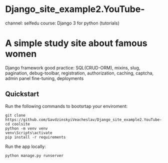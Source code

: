 # Django_site_example2.YouTube-
channel: selfedu   course: Django 3 for python (tutorials) 

# A simple study site about famous women

Django framework good practice: SQL(CRUD-ORM), mixins, slug, pagination, debug-toolbar, registration, authorization, caching, captcha, admin panel fine-tuning, deployments

## Quickstart

Run the following commands to bootsrtap your enviroment:

    git clone https://github.com/GavdzinskyiVeacheslav/Django_site_example2.YouTube-.git
    cd coolsite
    python -m venv venv
    venv\Scripts\activate
    pip install -r requirements
    
Run the app locally:
    
    python manage.py runserver
